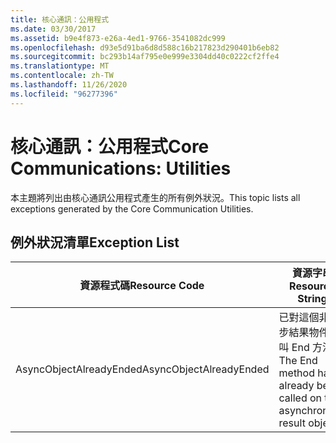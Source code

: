```yaml
---
title: 核心通訊：公用程式
ms.date: 03/30/2017
ms.assetid: b9e4f873-e26a-4ed1-9766-3541082dc999
ms.openlocfilehash: d93e5d91ba6d8d588c16b217823d290401b6eb82
ms.sourcegitcommit: bc293b14af795e0e999e3304dd40c0222cf2ffe4
ms.translationtype: MT
ms.contentlocale: zh-TW
ms.lasthandoff: 11/26/2020
ms.locfileid: "96277396"
---
```

# <a name="core-communications-utilities"></a><span data-ttu-id="a4cd6-102">核心通訊：公用程式</span><span class="sxs-lookup"><span data-stu-id="a4cd6-102">Core Communications: Utilities</span></span>

<span data-ttu-id="a4cd6-103">本主題將列出由核心通訊公用程式產生的所有例外狀況。</span><span class="sxs-lookup"><span data-stu-id="a4cd6-103">This topic lists all exceptions generated by the Core Communication Utilities.</span></span>  
  
## <a name="exception-list"></a><span data-ttu-id="a4cd6-104">例外狀況清單</span><span class="sxs-lookup"><span data-stu-id="a4cd6-104">Exception List</span></span>  
  
|<span data-ttu-id="a4cd6-105">資源程式碼</span><span class="sxs-lookup"><span data-stu-id="a4cd6-105">Resource Code</span></span>|<span data-ttu-id="a4cd6-106">資源字串</span><span class="sxs-lookup"><span data-stu-id="a4cd6-106">Resource String</span></span>|  
|-------------------|---------------------|  
|<span data-ttu-id="a4cd6-107">AsyncObjectAlreadyEnded</span><span class="sxs-lookup"><span data-stu-id="a4cd6-107">AsyncObjectAlreadyEnded</span></span>|<span data-ttu-id="a4cd6-108">已對這個非同步結果物件呼叫 End 方法。</span><span class="sxs-lookup"><span data-stu-id="a4cd6-108">The End method has already been called on this asynchronous result object.</span></span>|
